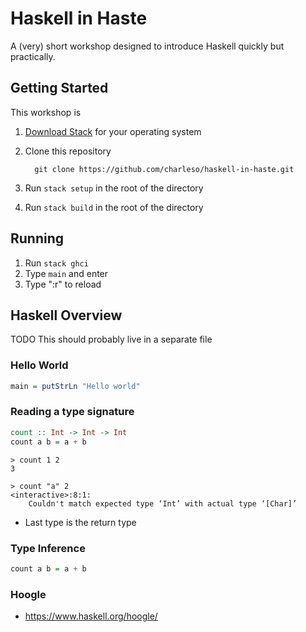 # Haskell in Haste

A (very) short workshop designed to introduce Haskell quickly but practically.

## Getting Started

This workshop is 

1. [Download Stack](https://github.com/commercialhaskell/stack/wiki/Downloads) for your operating system
2. Clone this repository

         git clone https://github.com/charleso/haskell-in-haste.git

3. Run `stack setup` in the root of the directory
4. Run `stack build` in the root of the directory

## Running

1. Run `stack ghci`
2. Type `main` and enter
3. Type ":r" to reload

## Haskell Overview

TODO This should probably live in a separate file

### Hello World

```haskell
main = putStrLn "Hello world"
```

### Reading a type signature

```haskell
count :: Int -> Int -> Int
count a b = a + b
```

```
> count 1 2
3

> count "a" 2
<interactive>:8:1:
    Couldn't match expected type ‘Int’ with actual type ‘[Char]’
```

- Last type is the return type

### Type Inference

```haskell
count a b = a + b
```

### Hoogle

- https://www.haskell.org/hoogle/
